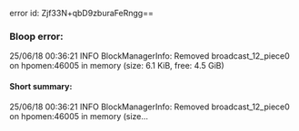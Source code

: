 error id: Zjf33N+qbD9zburaFeRngg==
### Bloop error:

25/06/18 00:36:21 INFO BlockManagerInfo: Removed broadcast_12_piece0 on hpomen:46005 in memory (size: 6.1 KiB, free: 4.5 GiB)
#### Short summary: 

25/06/18 00:36:21 INFO BlockManagerInfo: Removed broadcast_12_piece0 on hpomen:46005 in memory (size...